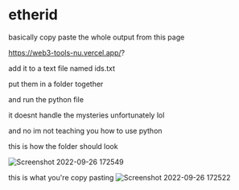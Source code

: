 # etherid

basically copy paste the whole output from this page

https://web3-tools-nu.vercel.app/?

add it to a text file named ids.txt

put them in a folder together

and run the python file

it doesnt handle the mysteries unfortunately lol

and no im not teaching you how to use python


this is how the folder should look

![Screenshot 2022-09-26 172549](https://user-images.githubusercontent.com/114305608/192384730-94195a98-dc9c-4db9-8939-5b83b0d2ba59.png)

this is what you're copy pasting
![Screenshot 2022-09-26 172522](https://user-images.githubusercontent.com/114305608/192384732-93e709d6-3f45-46e4-a85e-47a2e8a3e56b.png)

